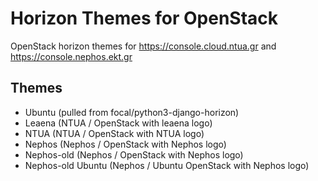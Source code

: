 # Horizon Themes for OpenStack

OpenStack horizon themes for https://console.cloud.ntua.gr and https://console.nephos.ekt.gr

## Themes

- Ubuntu (pulled from focal/python3-django-horizon)
- Leaena (NTUA / OpenStack with leaena logo)
- NTUA (NTUA / OpenStack with NTUA logo)
- Nephos (Nephos / OpenStack with Nephos logo)
- Nephos-old (Nephos / OpenStack with Nephos logo)
- Nephos-old Ubuntu (Nephos / Ubuntu OpenStack with Nephos logo)

